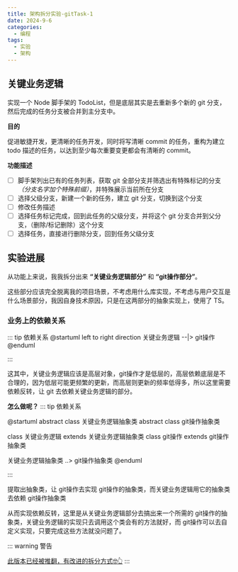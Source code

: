 ```yaml
---
title: 架构拆分实验-gitTask-1
date: 2024-9-6
categories:
  - 编程
tags:
  - 实验
  - 架构
---
```


## 关键业务逻辑

实现一个 Node 脚手架的 TodoList，但是底层其实是去重新多个新的 git 分支，然后完成的任务分支被合并到主分支中。

**目的**

促进敏捷开发，更清晰的任务开发，同时将写清晰 commit 的任务，重构为建立 todo 描述的任务，以达到至少每次重要变更都会有清晰的 commit。

**功能描述**

- [ ] 脚手架列出已有的任务列表，获取 git 全部分支并筛选出有特殊标记的分支 _（分支名字加个特殊前缀）_，并特殊展示当前所在分支
- [ ] 选择父级分支，新建一个新的任务，建立 git 分支，切换到这个分支
- [ ] 修改任务描述
- [ ] 选择任务标记完成，回到此任务的父级分支，并将这个 git 分支合并到父分支，（删除/标记删除）这个分支
- [ ] 选择任务，直接进行删除分支，回到任务父级分支

## 实验进展

从功能上来说，我我拆分出来 **“关键业务逻辑部分”** 和 **“git操作部分”**。

这些部分应该完全脱离我的项目场景，不考虑用什么库实现，不考虑与用户交互是什么场景部分，我因自身技术原因，只是在这两部分的抽象实现上，使用了 TS。

### 业务上的依赖关系

::: tip 依赖关系
@startuml
left to right direction
关键业务逻辑 --|> git操作
@enduml

:::

这其中，关键业务逻辑应该是高层对象，git操作才是低层的，高层依赖底层是不合理的，因为低层可能更频繁的更新，而高层则更新的频率低得多，所以这里需要依赖反转，让 git 去依赖关键业务逻辑的部分。

**怎么做呢？**
::: tip 依赖关系

@startuml
abstract class 关键业务逻辑抽象类
abstract class git操作抽象类

class 关键业务逻辑 extends 关键业务逻辑抽象类
class git操作 extends git操作抽象类

关键业务逻辑抽象类 ..> git操作抽象类
@enduml

:::

提取出抽象类，让 git操作去实现 git操作的抽象类，而关键业务逻辑用它的抽象类去依赖 git操作抽象类

从而实现依赖反转，这里是从关键业务逻辑部分去搞出来一个所需的 git操作的抽象类，关键业务逻辑的实现只去调用这个类会有的方法就好，而 git操作可以去自定义实现，只要完成这些方法就没问题了。

::: warning 警告

[此版本已经被推翻，有改进的拆分方式🤓👆](/blogs/codes/try/架构拆分实验-gitTask-2.md)
:::
